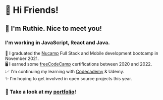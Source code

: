 # 🎉 Hi Friends! 

## 🌷 I'm Ruthie. Nice to meet you!

###  I'm working in JavaScript, React and Java. 

 💖 I graduated the [Nucamp](https://nucamp.co) Full Stack and Mobile development bootcamp in November 2021.  
 🖥️ I earned some [freeCodeCamp](https://freecodecamp.org/ruthiec) certifications between 2020 and 2022.  
 📈 I'm continuing my learning with [Codecademy](https://www.codecademy.com/profiles/lilyruthc) & Udemy.   
 ✨ I'm hoping to get involved in open source projects this year.   

### 🌟 Take a look at my [portfolio](https://ruthie-tech.netlify.app)! 
